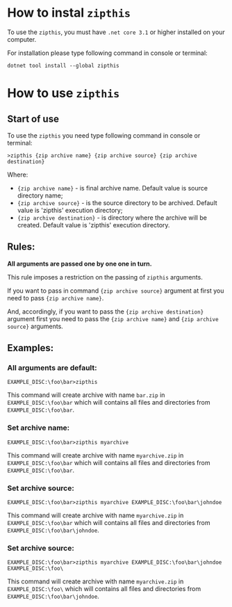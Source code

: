 # How to instal `zipthis`

To use the `zipthis`, you must have `.net core 3.1` or higher installed on your computer.

For installation please type following command in console or terminal:
```
dotnet tool install --global zipthis
```

# How to use `zipthis`
## Start of use
To use the `zipthis` you need type following command in console or terminal:

```
>zipthis {zip archive name} {zip archive source} {zip archive destination}
```
Where:
* `{zip archive name}` - is final archive name. Default value is source directory name;
* `{zip archive source}` - is the source directory to be archived. Default value is 'zipthis' execution directory;
* `{zip archive destination}` - is directory where the archive will be created. Default value is 'zipthis' execution directory.

## Rules:

**All arguments are passed one by one one in turn.**

This rule imposes a restriction on the passing of `zipthis` arguments.

If you want to pass in command `{zip archive source}` argument at first you need to pass `{zip archive name}`.

And, accordingly, if you want to pass the  `{zip archive destination}` argument first you need to pass the `{zip archive name}` and `{zip archive source}` arguments.

## Examples:
### All arguments are default:
```
EXAMPLE_DISC:\foo\bar>zipthis
```
This command will create archive with name `bar.zip` in `EXAMPLE_DISC:\foo\bar` which will contains all files and directories from `EXAMPLE_DISC:\foo\bar`.

### Set archive name:
```
EXAMPLE_DISC:\foo\bar>zipthis myarchive
```
This command will create archive with name `myarchive.zip` in `EXAMPLE_DISC:\foo\bar` which will contains all files and directories from `EXAMPLE_DISC:\foo\bar`.

###  Set archive source:
```
EXAMPLE_DISC:\foo\bar>zipthis myarchive EXAMPLE_DISC:\foo\bar\johndoe
```
This command will create archive with name `myarchive.zip` in `EXAMPLE_DISC:\foo\bar` which will contains all files and directories from `EXAMPLE_DISC:\foo\bar\johndoe`.

###  Set archive source:
```
EXAMPLE_DISC:\foo\bar>zipthis myarchive EXAMPLE_DISC:\foo\bar\johndoe EXAMPLE_DISC:\foo\
```
This command will create archive with name `myarchive.zip` in `EXAMPLE_DISC:\foo\` which will contains all files and directories from `EXAMPLE_DISC:\foo\bar\johndoe`.
